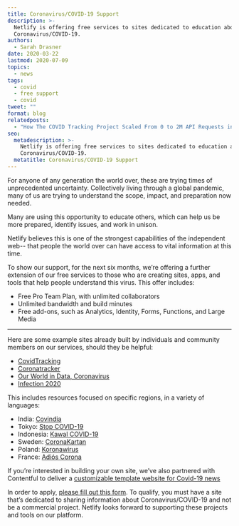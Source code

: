 ```yaml
---
title: Coronavirus/COVID-19 Support
description: >-
  Netlify is offering free services to sites dedicated to education about
  Coronavirus/COVID-19.
authors:
  - Sarah Drasner
date: 2020-03-22
lastmod: 2020-07-09
topics:
  - news
tags:
  - covid
  - free support
  - covid
tweet: ""
format: blog
relatedposts:
  - "How The COVID Tracking Project Scaled From 0 to 2M API Requests in a Few Weeks"
seo:
  metadescription: >-
    Netlify is offering free services to sites dedicated to education about
    Coronavirus/COVID-19.
  metatitle: Coronavirus/COVID-19 Support
---
```


For anyone of any generation the world over, these are trying times of unprecedented uncertainty. Collectively living through a global pandemic, many of us are trying to understand the scope, impact, and preparation now needed.

Many are using this opportunity to educate others, which can help us be more prepared, identify issues, and work in unison.

Netlify believes this is one of the strongest capabilities of the independent web-- that people the world over can have access to vital information at this time.

To show our support, for the next six months, we’re offering a further extension of our free services to those who are creating sites, apps, and tools that help people understand this virus. This offer includes:

- Free Pro Team Plan, with unlimited collaborators
- Unlimited bandwidth and build minutes
- Free add-ons, such as Analytics, Identity, Forms, Functions, and Large Media

---

Here are some example sites already built by individuals and community members on our services, should they be helpful:

- [CovidTracking](https://covidtracking.com/)
- [Coronatracker](https://www.coronatracker.com/)
- [Our World in Data, Coronavirus](https://ourworldindata.org/coronavirus)
- [Infection 2020](https://infection2020.com/)

This includes resources focused on specific regions, in a variety of languages:

- India: [Covindia](https://covindia.netlify.com/)
- Tokyo: [Stop COVID-19](https://stopcovid19.metro.tokyo.lg.jp/)
- Indonesia: [Kawal COVID-19](https://kawalcovid19.id/)
- Sweden: [CoronaKartan](https://www.coronakartan.se/)
- Poland: [Koronawirus](https://koronawirus.netlify.com/)
- France: [Adiós Corona](https://www.adioscorona.org/)

If you’re interested in building your own site, we’ve also partnered with Contentful to deliver a [customizable template website for Covid-19 news](https://project-covid19.netlify.com/)

In order to apply, [please fill out this form](https://covid19-support.netlify.com/). To qualify, you must have a site that’s dedicated to sharing information about Coronavirus/COVID-19 and not be a commercial project. Netlify looks forward to supporting these projects and tools on our platform.
